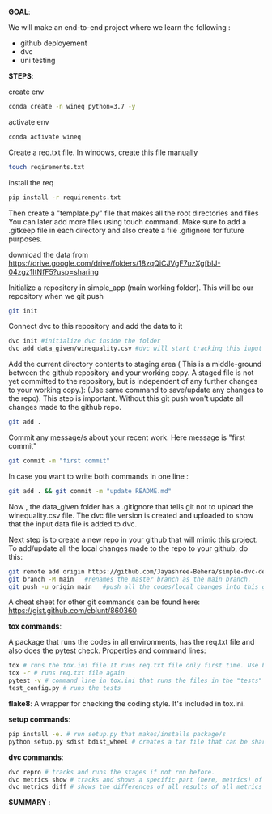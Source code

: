 **GOAL**:

We will make an end-to-end project where we learn the following :
- github deployement
- dvc
- uni testing 

**STEPS**:

create env
```bash
conda create -n wineq python=3.7 -y
```
activate env
```bash
conda activate wineq
```

Create a req.txt file. In windows, create this file manually
```bash
touch reqirements.txt
```
install the req
```bash
pip install -r requirements.txt
```
Then create a "template.py" file that makes all the root directories and files You can later add more files using touch command. Make sure to add a .gitkeep file in each directory and also create a file .gitignore for future purposes.

download the data from
https://drive.google.com/drive/folders/18zqQiCJVgF7uzXgfbIJ-04zgz1ItNfF5?usp=sharing

Initialize a repository in simple_app (main working folder). This will be our repository when we git push
```bash
git init
```

Connect dvc to this repository and add the data to it
``` bash
dvc init #initialize dvc inside the folder
dvc add data_given/winequality.csv #dvc will start tracking this input file from here onwards
```

Add the current directory contents to staging area ( This is a middle-ground between the github repository and your working copy. A staged file is not yet committed to the repository, but is independent of any further changes to your working copy.): (Use same command to save/update any changes to the repo). This step is important. Without this git push won't update all changes made to the github repo.
```bash
git add .
```
Commit any message/s about your recent work. Here message is "first commit"
```bash
git commit -m "first commit"
```
In case you want to write both commands in one line :
```bash
git add . && git commit -m "update README.md"
```
Now , the data_given folder has a .gitignore that tells git not to upload the winequality.csv file. The dvc file version is created and uploaded to show that the input data file is added to dvc. 


 Next step is to create a new repo in your github that will mimic this project. To add/update all the local changes made to the repo to your github, do this:
 ```bash
 git remote add origin https://github.com/Jayashree-Behera/simple-dvc-demo.git  #this step is done only once to link the repo to your project
 git branch -M main   #renames the master branch as the main branch. 
 git push -u origin main   #push all the codes/local changes into this github repo to the main branch
 ```

 A cheat sheet for other git commands can be found here:
 https://gist.github.com/cblunt/860360

**tox commands**:

A package that runs the codes in all environments, has the req.txt file and also does the pytest check. Properties and command lines:
```bash
tox # runs the tox.ini file.It runs req.txt file only first time. Use below command to run it again
tox -r # runs req.txt file again
pytest -v # command line in tox.ini that runs the files in the "tests" folder 
test_config.py # runs the tests
```
**flake8**:
A wrapper for checking the coding style. It's included in tox.ini.

**setup commands**:
```bash
pip install -e. # run setup.py that makes/installs package/s
python setup.py sdist bdist_wheel # creates a tar file that can be shared to download the libraries involved.
```

**dvc commands**:
```bash
dvc repro # tracks and runs the stages if not run before.
dvc metrics show # tracks and shows a specific part (here, metrics) of a stage
dvc metrics diff # shows the differences of all results of all metrics used in past and present
```
**SUMMARY** :
